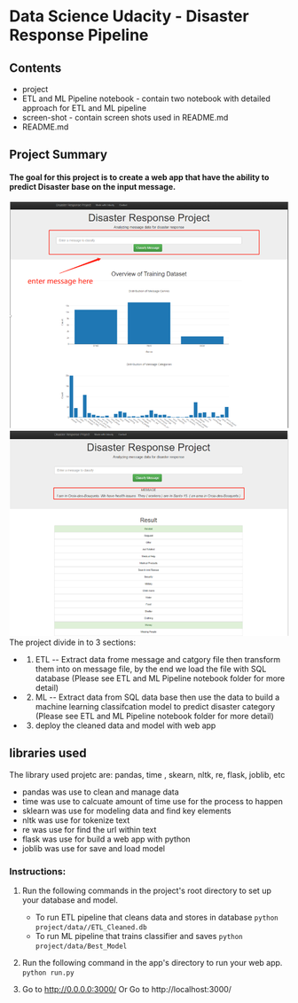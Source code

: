# Data Science Udacity - Disaster Response Pipeline
## Contents
- project
- ETL and ML Pipeline notebook - contain two notebook with detailed approach for ETL and ML pipeline
- screen-shot - contain screen shots used in README.md
- README.md

## Project Summary
#### The goal for this project is to create a web app that have the ability to predict Disaster base on the input message.
![img](screen-shot/1657866887374.png)
![img](screen-shot/1657866902448.png)
The project divide in to 3 sections:
- 1. ETL -- Extract data frome message and catgory file then transform them into on message file, by the end we load the file with SQL database (Please see ETL and ML Pipeline notebook folder for more detail)
- 2. ML -- Extract data from SQL data base then use the data to build a machine learning classifcation model to predict disaster category (Please see ETL and ML Pipeline notebook folder for more detail)
- 3. deploy the cleaned data and model with web app

## libraries used
The library used projetc are: pandas, time , skearn, nltk, re, flask, joblib, etc

- pandas was use to clean and manage data
- time was use to calcuate amount of time use for the process to happen
- sklearn was use for modeling data and find key elements 
- nltk was use for tokenize text
- re was use for find the url within text
- flask was use for build a web app with python
- joblib was use for save and load model

### Instructions:
1. Run the following commands in the project's root directory to set up your database and model.

    - To run ETL pipeline that cleans data and stores in database
        `python project/data//ETL_Cleaned.db`
    - To run ML pipeline that trains classifier and saves
        `python project/data/Best_Model`

2. Run the following command in the app's directory to run your web app.
    `python run.py`

3. Go to http://0.0.0.0:3000/
   Or Go to http://localhost:3000/




